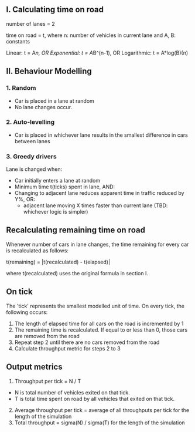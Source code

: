 
## I. Calculating time on road

number of lanes = 2

time on road = t, where n: number of vehicles in current lane and A, B: constants

Linear: t = A*n, OR
Exponential: t = A*B^(n-1), OR
Logarithmic: t = A*log(B)(n)

## II. Behaviour Modelling

### 1. Random

- Car is placed in a lane at random
- No lane changes occur.

### 2. Auto-levelling

- Car is placed in whichever lane results in the smallest difference in cars between lanes

### 3. Greedy drivers

Lane is changed when:

- Car initially enters a lane at random
- Minimum time t(ticks) spent in lane, AND:
- Changing to adjacent lane reduces apparent time in traffic reduced by Y%, OR:
   - adjacent lane moving X times faster than current lane (TBD: whichever logic is simpler)

## Recalculating remaining time on road

Whenever number of cars in lane changes, the time remaining for every car is recalculated as follows:

t(remaining) = |t(recalculated) - t(elapsed)|

where t(recalculated) uses the original formula in section I.

## On tick

The 'tick' represents the smallest modelled unit of time. On every tick, the following occurs:

1. The length of elapsed time for all cars on the road is incremented by 1
2. The remaining time is recalculated. If equal to or less than 0, those cars are removed from the road
3. Repeat step 2 until there are no cars removed from the road
4. Calculate throughput metric for steps 2 to 3

## Output metrics

1. Throughput per tick = N / T
- N is total number of vehicles exited on that tick.
- T is total time spent on road by all vehicles that exited on that tick.
2. Average throughput per tick = average of all throughputs per tick for the length of the simulation
3. Total throughput = sigma(N) / sigma(T) for the length of the simulation
